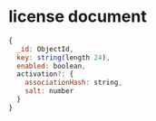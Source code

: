# license document
```js
{
  _id: ObjectId,
  key: string(length 24),
  enabled: boolean,
  activation?: {
    associationHash: string,
    salt: number
  }
}
```
